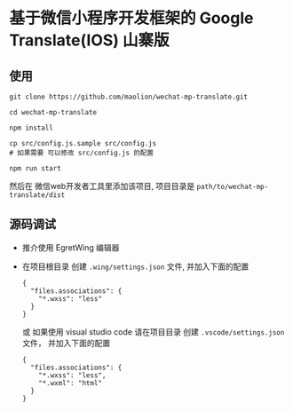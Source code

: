 # 基于微信小程序开发框架的 Google Translate(IOS) 山寨版

## 使用

```
git clone https://github.com/maolion/wechat-mp-translate.git

cd wechat-mp-translate

npm install

cp src/config.js.sample src/config.js
# 如果需要 可以修改 src/config.js 的配置

npm run start
```

然后在 微信web开发者工具里添加该项目, 项目目录是 ```path/to/wechat-mp-translate/dist```


## 源码调试

- 推介使用 EgretWing 编辑器
- 在项目根目录 创建 ```.wing/settings.json``` 文件, 并加入下面的配置

  ```
  {
    "files.associations": {
      "*.wxss": "less"
    }
  }
  ```

  或 如果使用 visual studio code 请在项目目录 创建 ```.vscode/settings.json``` 文件，
  并加入下面的配置

  ```
  {
    "files.associations": {
      "*.wxss": "less",
      "*.wxml": "html"
    }
  }
  ```
